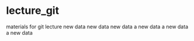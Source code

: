 lecture_git
===========

materials for git lecture
new data
new data
new data
a new data
a new data
a new data
